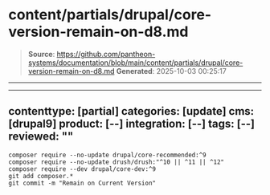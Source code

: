 # content/partials/drupal/core-version-remain-on-d8.md

> **Source**: https://github.com/pantheon-systems/documentation/blob/main/content/partials/drupal/core-version-remain-on-d8.md
> **Generated**: 2025-10-03 00:25:17

---

---
contenttype: [partial]
categories: [update]
cms: [drupal9]
product: [--]
integration: [--]
tags: [--]
reviewed: ""
---

  ```bash{promptUser:user}
  composer require --no-update drupal/core-recommended:^9
  composer require --no-update drush/drush:"^10 || ^11 || ^12"
  composer require --dev drupal/core-dev:^9
  git add composer.*
  git commit -m "Remain on Current Version"
  ```
